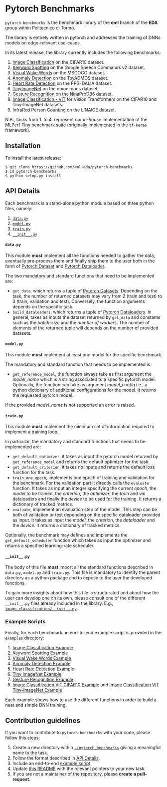 # Pytorch Benchmarks
`pytorch-benchmarks` is the benchmark library of the **eml** branch of the **EDA** group within Politecnico di Torino.

The library is entirely written in pytorch and addresses the training of DNNs models on edge-relevant use-cases.

In its latest release, the library currently includes the following benchmarks:
1. [Image Classification](./pytorch_benchmarks/image_classification/) on the CIFAR10 dataset.
2. [Keyword Spotting](./pytorch_benchmarks/keyword_spotting/) on the Google Speech Commands v2 dataset.
3. [Visual Wake Words](./pytorch_benchmarks/visual_wake_words/) on the MSCOCO dataset.
4. [Anomaly Detection](./pytorch_benchmarks/anomaly_detection/) on the ToyADMOS dataset.
5. [Heart Rate Detection](./pytorch_benchmarks/hr_detection/) on the PPG-DALIA dataset.
6. [TinyImageNet](./pytorch_benchmarks/tiny_imagenet/) on the omonimous dataset.
7. [Gesture Recognition](./pytorch_benchmarks/gesture_recognition/) on the NinaProDB6 dataset.
8. [Image Classification - ViT](./pytorch_benchmarks/transformers/image_classification/) for Vision Transformers on the CIFAR10 and Tiny-ImageNet datasets.
9. [InfraRed Person Counting](./pytorch_benchmarks/LINAIGE_Kaggle/) on the LINAIGE dataset.

N.B., tasks from 1. to 4. represent our *in-house* implementation of the [MLPerf Tiny](https://github.com/mlcommons/tiny) benchmark suite (originally implemented in the `tf-keras` framework).

## Installation
To install the latest release:

```
$ git clone https://github.com/eml-eda/pytorch-benchmarks
$ cd pytorch-benchmarks
$ python setup.py install
```

## API Details
Each benchmark is a stand-alone python module based on three python files, namely:
1. [`data.py`](#datapy)
2. [`model.py`](#modelpy)
3. [`train.py`](#trainpy)
4. [`__init__.py`](#__init__py)

#### **`data.py`**
This module **must** implement all the functions needed to gather the data, eventually pre-process them and finally ship them to the user both in the form of [Pytorch Dataset](https://pytorch.org/docs/stable/data.html#torch.utils.data.Dataset) and [Pytorch Dataloader](https://pytorch.org/docs/stable/data.html#torch.utils.data.DataLoader).

The two mandatory and standard functions that need to be implemented are:
- `get_data`, which returns a tuple of [Pytorch Datasets](https://pytorch.org/docs/stable/data.html#torch.utils.data.Dataset). Depending on the task, the number of returned datasets may vary from 2 (train and test) to 3 (train, validation and test). Conversely, the function arguments depends on the specific task.
- `build_dataloaders`, which returns a tuple of [Pytorch Dataloaders](https://pytorch.org/docs/stable/data.html#torch.utils.data.DataLoader). In general, takes as inputs the dataset returned by `get_data` and constants such as the *batch-size* and the *number of workers*. The number of elements of the returned tuple will depends on the number of provided datasets.

#### **`model.py`**
This module **must** implement at least one model for the specific benchmark.

The mandatory and standard function that needs to be implemented is:
- `get_reference_model`, the function always take as first argument the *model_name* which is a string associated to a specific pytorch model. Optionally, the function can take as argument *model_config* i.e., a python dictionary of additional configurations for the model. It returns the requested pytorch model.

If the provided *model_name* is not supported an error is raised.

#### **`train.py`**
This module **must** implement the minimum set of information required to implement a training loop.

In particular, the mandatory and standard functions that needs to be implemented are:
- `get_default_optimizer`, it takes as input the pytorch model returned by `get_reference_model` and returns the default optimizer for the task. 
- `get_default_criterion`, it takes no inputs and returns the default loss function for the task.
- `train_one_epoch`, implements one epoch of training and validation for the benchmark. For the validation part it directly calls the `evaluate` function. It takes as input an integer specifying the current *epoch*, the *model* to be trained, the *criterion*, the *optimizer*, the *train* and *val* dataloaders and finally the *device* to be used for the training. It returns a dictionary of tracked metrics.
- `evaluate`, implement an evaluation step of the model. This step can be both of validation or test depending on the specific dataloader provided as input. It takes as input the *model*, the *criterion*, the *dataloader* and the *device*. It returns a dictionary of tracked metrics.

Optionally, the benchmark may defines and implements the `get_default_scheduler` function which takes as input the optimizer and returns a specified learning-rate scheduler.

#### **`__init__.py`**
The body of this file **must** import all the standard functions described in `data.py`, `model.py` and `train.py`.
This file is mandatory to identify the parent directory as a python package and to expose to the user the developed functions.

To gain more insights about how this file is structurated and about how the user can develop one on its own, please consult one of the different `__init__.py` files already included in the library. E.g., [`image_classification/__init__.py`](./pytorch_benchmarks/image_classification/__init__.py).

### Example Scripts
Finally, for each benchmark an end-to-end example script is provided in the `examples` directory:
1. [Image Classification Example](examples/image_classification_example.py)
2. [Keyword Spotting Example](examples/keyword_spotting_example.py)
3. [Visual Wake Words Example](examples/visual_wake_words_example.py)
4. [Anomaly Detection Example](examples/anomaly_detection_example.py)
5. [Heart Rate Detection Example](examples/hr_detection_example.py)
6. [Tiny ImageNet Example](examples/tiny_imagenet_example.py)
7. [Gesture Recognition Example](examples/gesture_recognition_example.py)
8. [Image Classification ViT CIFAR10 Example](examples/vit_cifar10_example.py) and [Image Classification ViT Tiny-ImageNet Example](examples/vit_tinyimaget_example.py)

Each example shows how to use the different functions in order to build a neat and simple DNN training.

## Contribution guidelines
If you want to contribute to `pytorch-benchmarks` with your code, please follow this steps:
1. Create a new directory within [`./pytorch_benchmarks`](./pytorch_benchmarks/) giving a meaningful name to the task.
2. Follow the format described in [API Details](#api-details).
3. Include an end-to-end [example script](#example-scripts).
4. Update [this README](README.md) with the relevant pointers to your new task.
5. If you are not a maintainer of the repository, please **create a pull-request**.
